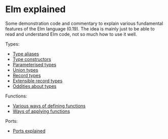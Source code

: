 # Elm explained

Some demonstration code and commentary
to explain various fundamental features of the Elm language (0.19).
The idea is mainly just to be able to read and understand Elm code,
not so much how to use it well.

Types:
* [Type aliases](types/TypeAliases.md)
* [Type constructors](types/TypeConstructors.md)
* [Parameterised types](types/ParameterisedTypes.md)
* [Union types](types/UnionTypes.md)
* [Record types](types/RecordTypes.md)
* [Extensible record types](types/ExtensibleRecordTypes.md)
* [Oddities about types](types/TypeOddities.md)

Functions:
* [Various ways of defining functions](functions/DefiningFunctions.md)
* [Ways of applying functions](functions/ApplyingFunctions.md)

Ports:
* [Ports explained](ports/Ports.md)
